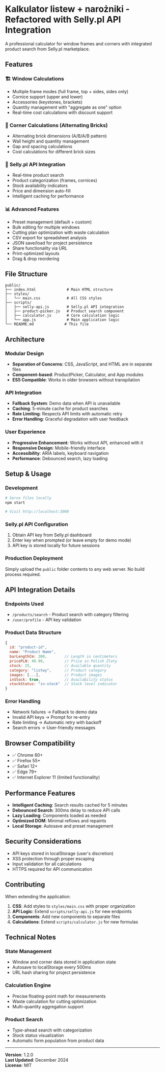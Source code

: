 # Kalkulator listew + narożniki - Refactored with Selly.pl API Integration

A professional calculator for window frames and corners with integrated product search from Selly.pl marketplace.

## Features

### 🏗️ **Window Calculations**
- Multiple frame modes (full frame, top + sides, sides only)
- Cornice support (upper and lower)
- Accessories (keystones, brackets)
- Quantity management with "aggregate as one" option
- Real-time cost calculations with discount support

### 🧱 **Corner Calculations (Alternating Bricks)**
- Alternating brick dimensions (A/B/A/B pattern)
- Wall height and quantity management
- Gap and spacing calculations
- Cost calculations for different brick sizes

### 🛒 **Selly.pl API Integration**
- Real-time product search
- Product categorization (frames, cornices)
- Stock availability indicators
- Price and dimension auto-fill
- Intelligent caching for performance

### 📊 **Advanced Features**
- Preset management (default + custom)
- Bulk editing for multiple windows
- Cutting plan optimization with waste calculation
- CSV export for spreadsheet analysis
- JSON save/load for project persistence
- Share functionality via URL
- Print-optimized layouts
- Drag & drop reordering

## File Structure

```
public/
├── index.html              # Main HTML structure
├── styles/
│   └── main.css            # All CSS styles
├── scripts/
│   ├── selly-api.js        # Selly.pl API integration
│   ├── product-picker.js   # Product search component
│   ├── calculator.js       # Core calculation logic
│   └── app.js              # Main application logic
└── README.md              # This file
```

## Architecture

### **Modular Design**
- **Separation of Concerns**: CSS, JavaScript, and HTML are in separate files
- **Component-based**: ProductPicker, Calculator, and App modules
- **ES5 Compatible**: Works in older browsers without transpilation

### **API Integration**
- **Fallback System**: Demo data when API is unavailable
- **Caching**: 5-minute cache for product searches
- **Rate Limiting**: Respects API limits with automatic retry
- **Error Handling**: Graceful degradation with user feedback

### **User Experience**
- **Progressive Enhancement**: Works without API, enhanced with it
- **Responsive Design**: Mobile-friendly interface
- **Accessibility**: ARIA labels, keyboard navigation
- **Performance**: Debounced search, lazy loading

## Setup & Usage

### **Development**
```bash
# Serve files locally
npm start

# Visit http://localhost:3000
```

### **Selly.pl API Configuration**
1. Obtain API key from Selly.pl dashboard
2. Enter key when prompted (or leave empty for demo mode)
3. API key is stored locally for future sessions

### **Production Deployment**
Simply upload the `public` folder contents to any web server. No build process required.

## API Integration Details

### **Endpoints Used**
- `/products/search` - Product search with category filtering
- `/user/profile` - API key validation

### **Product Data Structure**
```javascript
{
  id: "product-id",
  name: "Product Name",
  barLengthCm: 200,        // Length in centimeters
  pricePLN: 49.99,         // Price in Polish Zloty
  stock: 25,               // Available quantity
  category: "listwy",      // Product category
  images: [...],           // Product images
  inStock: true,           // Availability status
  stockStatus: "in-stock"  // Stock level indicator
}
```

### **Error Handling**
- Network failures → Fallback to demo data
- Invalid API keys → Prompt for re-entry
- Rate limiting → Automatic retry with backoff
- Search errors → User-friendly messages

## Browser Compatibility

- ✅ Chrome 60+
- ✅ Firefox 55+
- ✅ Safari 12+
- ✅ Edge 79+
- ✅ Internet Explorer 11 (limited functionality)

## Performance Features

- **Intelligent Caching**: Search results cached for 5 minutes
- **Debounced Search**: 300ms delay to reduce API calls
- **Lazy Loading**: Components loaded as needed
- **Optimized DOM**: Minimal reflows and repaints
- **Local Storage**: Autosave and preset management

## Security Considerations

- API keys stored in localStorage (user's discretion)
- XSS protection through proper escaping
- Input validation for all calculations
- HTTPS required for API communication

## Contributing

When extending the application:

1. **CSS**: Add styles to `styles/main.css` with proper organization
2. **API Logic**: Extend `scripts/selly-api.js` for new endpoints
3. **Components**: Add new components to separate files
4. **Calculations**: Extend `scripts/calculator.js` for new formulas

## Technical Notes

### **State Management**
- Window and corner data stored in application state
- Autosave to localStorage every 500ms
- URL hash sharing for project persistence

### **Calculation Engine**
- Precise floating-point math for measurements
- Waste calculation for cutting optimization
- Multi-quantity aggregation support

### **Product Search**
- Type-ahead search with categorization
- Stock status visualization
- Automatic form population from product data

---

**Version**: 1.2.0  
**Last Updated**: December 2024  
**License**: MIT